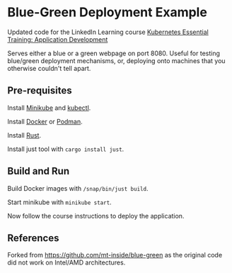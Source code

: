 # Blue-Green Deployment Example

Updated code for the LinkedIn Learning course [Kubernetes Essential Training: Application Development](https://www.linkedin.com/learning/kubernetes-essential-training-application-development)

Serves either a blue or a green webpage on port 8080. Useful for testing blue/green deployment mechanisms, or, deploying onto machines that you otherwise couldn't tell apart.

## Pre-requisites

Install [Minikube](https://minikube.sigs.k8s.io/docs/start/) and [kubectl](https://kubernetes.io/docs/tasks/tools/install-kubectl/).

Install [Docker](https://docs.docker.com/get-docker/) or [Podman](https://podman.io/getting-started/installation).

Install [Rust](https://www.rust-lang.org/tools/install).

Install just tool with `cargo install just`.


## Build and Run

Build Docker images with `/snap/bin/just build`.

Start minikube with `minikube start`.

Now follow the course instructions to deploy the application.


## References

Forked from https://github.com/mt-inside/blue-green as the original code did not work on Intel/AMD architectures.
